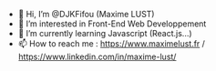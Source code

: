- 👋 Hi, I’m @DJKFifou (Maxime LUST)
- 👀 I’m interested in Front-End Web Developpement
- 🌱 I’m currently learning Javascript (React.js...)
- 📫 How to reach me : https://www.maximelust.fr / https://www.linkedin.com/in/maxime-lust/

<!---
DJKFifou/DJKFifou is a ✨ special ✨ repository because its `README.md` (this file) appears on your GitHub profile.
You can click the Preview link to take a look at your changes.
--->
